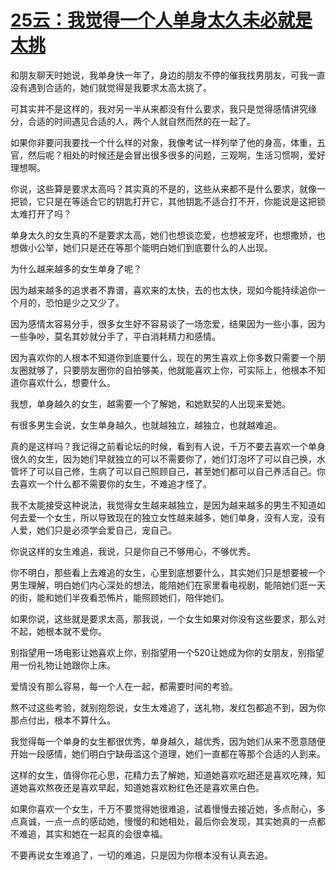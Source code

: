 # [25云：我觉得一个人单身太久未必就是太挑](https://github.com/platojobs/SFLOG/issues/25)

和朋友聊天时她说，我单身快一年了，身边的朋友不停的催我找男朋友，可我一直没有遇到合适的，她们就觉得是我要求太高太挑了。

可其实并不是这样的，我对另一半从来都没有什么要求，我只是觉得感情讲究缘分，合适的时间遇见合适的人，两个人就自然而然的在一起了。

如果你非要问我要找一个什么样的对象，我像考试一样列举了他的身高，体重，五官，然后呢？相处的时候还是会冒出很多很多的问题，三观啊，生活习惯啊，爱好理想啊。

你说，这些算是要求太高吗？其实真的不是的，这些从来都不是什么要求，就像一把锁，它只是在等适合它的钥匙打开它，其他钥匙不适合打不开，你能说是这把锁太难打开了吗？

单身太久的女生真的不是要求太高，她们也想谈恋爱，也想被宠坏，也想撒娇，也想做小公举，她们只是还在等那个能明白她们到底要什么的人出现。

为什么越来越多的女生单身了呢？

因为越来越多的追求者不靠谱，喜欢来的太快，去的也太快，现如今能持续追你一个月的，恐怕是少之又少了。

因为感情太容易分手，很多女生好不容易谈了一场恋爱，结果因为一些小事，因为一些争吵，莫名其妙就分手了，平白消耗精力和感情。

因为喜欢你的人根本不知道你到底要什么，现在的男生喜欢上你多数只需要一个朋友圈就够了，只要朋友圈你的自拍够美，他就能喜欢上你，可实际上，他根本不知道你喜欢什么，想要什么。

我想，单身越久的女生，越需要一个了解她，和她默契的人出现来爱她。

有很多男生会说，女生单身越久，也就越独立，越独立，也就越难追。

真的是这样吗？我记得之前看论坛的时候，看到有人说，千万不要去喜欢一个单身很久的女生，因为她们早就独立的可以不需要你了，她们灯泡坏了可以自己换，水管坏了可以自己修，生病了可以自己照顾自己，甚至她们都可以自己养活自己。你去喜欢一个什么都不需要你的女生，不难追才怪了。

我不太能接受这种说法，我觉得女生越来越独立，是因为越来越多的男生不知道如何去爱一个女生，所以导致现在的独立女性越来越多，她们单身，没有人宠，没有人爱，她们只是必须学会爱自己，宠自己。

你说这样的女生难追，我说，只是你自己不够用心，不够优秀。

你不明白，那些看上去难追的女生，心里到底想要什么，其实她们只是想要被一个男生理解，明白她们内心深处的想法，能陪她们在家里看电视剧，能陪她们逛一天的街，能和她们半夜看恐怖片，能照顾她们，陪伴她们。

如果你说，这些就是要求太高，那我说，一个女生如果对你没有这些要求，那么对不起，她根本就不爱你。

别指望用一场电影让她喜欢上你，别指望用一个520让她成为你的女朋友，别指望用一份礼物让她跟你上床。

爱情没有那么容易，每一个人在一起，都需要时间的考验。

熬不过这些考验，就别抱怨说，女生太难追了，送礼物，发红包都追不到，因为你那点付出，根本不算什么。

我觉得每一个单身的女生都很优秀，单身越久，越优秀，因为她们从来不愿意随便开始一段感情，她们明白宁缺毋滥这个道理，她们一直都在等那个合适的人到来。

这样的女生，值得你花心思，花精力去了解她，知道她喜欢吃甜还是喜欢吃辣，知道她喜欢熬夜还是喜欢早起，知道她喜欢粉红色还是喜欢黑白色。

如果你喜欢一个女生，千万不要觉得她很难追，试着慢慢去接近她，多点耐心，多点真诚，一点一点的感动她，慢慢的和她相处，最后你会发现，其实她真的一点都不难追，其实和她在一起真的会很幸福。

不要再说女生难追了，一切的难追，只是因为你根本没有认真去追。
